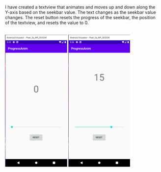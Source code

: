 <p>I have created a textview that animates and moves up and down along the Y-axis based on the seekbar value. The text changes as the seekbar value changes. The reset button resets the progress of the seekbar, the position of the textview, and resets the value to 0.</p><br>
<div class="row">
  <img src="https://github.com/kkkkkabir/Android_projects/blob/master/Images/AppSS1.png" width ="40%" title = "screen01">
  <img src="https://github.com/kkkkkabir/Android_projects/blob/master/Images/AppSS2.png" width ="40%" title = "screen02">
</div>
